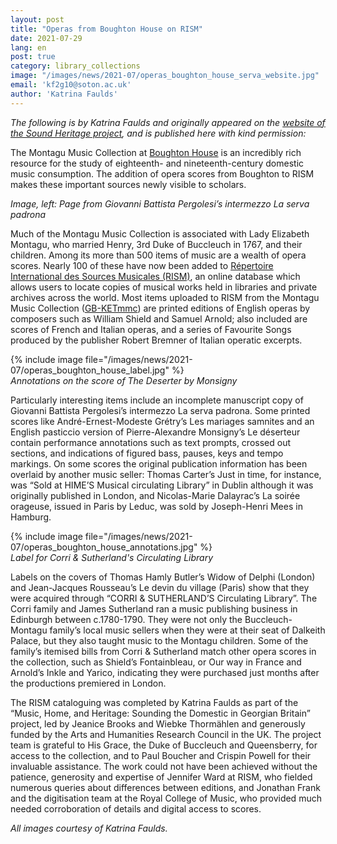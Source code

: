 ```yaml
---
layout: post
title: "Operas from Boughton House on RISM"
date: 2021-07-29
lang: en
post: true
category: library_collections
image: "/images/news/2021-07/operas_boughton_house_serva_website.jpg"
email: 'kf2g10@soton.ac.uk'
author: 'Katrina Faulds'
---
```


_The following is by Katrina Faulds and originally appeared on the [website of the Sound Heritage project](https://sound-heritage.ac.uk/news/operas-boughton-house-rism), and is published here with kind permission:_

The Montagu Music Collection at [Boughton House](https://www.boughtonhouse.co.uk/boughton-house/) is an incredibly rich resource for the study of eighteenth- and nineteenth-century domestic music consumption. The addition of opera scores from Boughton to RISM makes these important sources newly visible to scholars.  

_Image, left: Page from Giovanni Battista Pergolesi’s intermezzo La serva padrona_

Much of the Montagu Music Collection is associated with Lady Elizabeth Montagu, who married Henry, 3rd Duke of Buccleuch in 1767, and their children. Among its more than 500 items of music are a wealth of opera scores. Nearly 100 of these have now been added to [Répertoire International des Sources Musicales (RISM)](https://rism.info/), an online database which allows users to locate copies of musical works held in libraries and private archives across the world. Most items uploaded to RISM from the Montagu Music Collection ([GB-KETmmc](https://opac.rism.info/search?View=rism&siglum=GB-KETmmc)) are printed editions of English operas by composers such as William Shield and Samuel Arnold; also included are scores of French and Italian operas, and a series of Favourite Songs produced by the publisher Robert Bremner of Italian operatic excerpts.  

{% include image file="/images/news/2021-07/operas_boughton_house_label.jpg" %}  
_Annotations on the score of The Deserter by Monsigny_  

Particularly interesting items include an incomplete manuscript copy of Giovanni Battista Pergolesi’s intermezzo La serva padrona. Some printed scores like André-Ernest-Modeste Grétry’s Les mariages samnites and an English pasticcio version of Pierre-Alexandre Monsigny’s Le déserteur contain performance annotations such as text prompts, crossed out sections, and indications of figured bass, pauses, keys and tempo markings. On some scores the original publication information has been overlaid by another music seller: Thomas Carter’s Just in time, for instance, was “Sold at HIME’S Musical circulating Library” in Dublin although it was originally published in London, and Nicolas-Marie Dalayrac’s La soirée orageuse, issued in Paris by Leduc, was sold by Joseph-Henri Mees in Hamburg.  

{% include image file="/images/news/2021-07/operas_boughton_house_annotations.jpg" %}  
_Label for Corri &amp; Sutherland's Circulating Library_  

Labels on the covers of Thomas Hamly Butler’s Widow of Delphi (London) and Jean-Jacques Rousseau’s Le devin du village (Paris) show that they were acquired through “CORRI & SUTHERLAND’S Circulating Library”. The Corri family and James Sutherland ran a music publishing business in Edinburgh between c.1780-1790. They were not only the Buccleuch-Montagu family’s local music sellers when they were at their seat of Dalkeith Palace, but they also taught music to the Montagu children. Some of the family’s itemised bills from Corri & Sutherland match other opera scores in the collection, such as Shield’s Fontainbleau, or Our way in France and Arnold’s Inkle and Yarico, indicating they were purchased just months after the productions premiered in London.  

The RISM cataloguing was completed by Katrina Faulds as part of the “Music, Home, and Heritage: Sounding the Domestic in Georgian Britain” project, led by Jeanice Brooks and Wiebke Thormählen and generously funded by the Arts and Humanities Research Council in the UK. The project team is grateful to His Grace, the Duke of Buccleuch and Queensberry, for access to the collection, and to Paul Boucher and Crispin Powell for their invaluable assistance. The work could not have been achieved without the patience, generosity and expertise of Jennifer Ward at RISM, who fielded numerous queries about differences between editions, and Jonathan Frank and the digitisation team at the Royal College of Music, who provided much needed corroboration of details and digital access to scores.  

_All images courtesy of Katrina Faulds._
